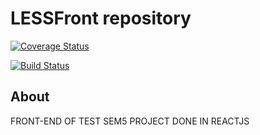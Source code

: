 # LESSFront repository

[![Coverage Status](https://coveralls.io/repos/github/FarkIst/TestSemesterProject/badge.svg?branch=master)](https://coveralls.io/github/FarkIst/TestSemesterProject?branch=master)

[![Build Status](https://travis-ci.org/FarkIst/TestSemesterProject.svg?branch=master)](https://travis-ci.org/FarkIst/TestSemesterProject)

## About
FRONT-END OF TEST SEM5 PROJECT DONE IN REACTJS